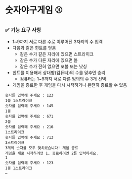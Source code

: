 # 숫자야구게임 ⚾

### ✅ 기능 요구 사항

- 1~9까지 서로 다른 수로 이루어진 3자리의 수 입력
- 다음과 같은 힌트를 얻음
  - 같은 수가 같은 자리에 있으면 스트라이크
  - 같은 수가 다른 자리에 있으면 볼
  - 같은 수가 전혀 없으면 포볼 또는 낫싱
- 힌트를 이용해서 상대방(컴퓨터)의 수를 맞추면 승리
  - 컴퓨터는 1~9까지 서로 다른 임의의 수 3개 선택
- 게임을 종료한 후 게임을 다시 시작하거나 완전히 종료할 수 있음

```text
숫자를 입력해 주세요 : 123
1볼 1스트라이크
숫자를 입력해 주세요 : 145
1볼
숫자를 입력해 주세요 : 671
2볼
숫자를 입력해 주세요 : 216
1스트라이크
숫자를 입력해 주세요 : 713
3스트라이크
3개의 숫자를 모두 맞히셨습니다! 게임 종료
게임을 새로 시작하려면 1, 종료하려면 2를 입력하세요.
1
숫자를 입력해 주세요 : 123
1볼 1스트라이크
…
```
